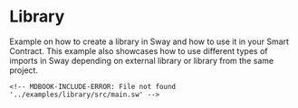 # Library

Example on how to create a library in Sway and how to use it in your Smart Contract.
This example also showcases how to use different types of imports in Sway depending on external library or library from the same project.

```sway
<!-- MDBOOK-INCLUDE-ERROR: File not found '../examples/library/src/main.sw' -->
```
